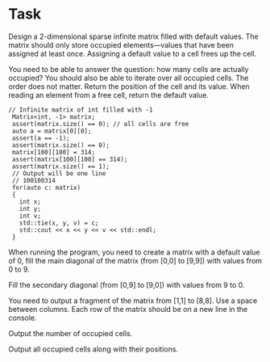 # Task

Design a 2-dimensional sparse infinite matrix filled with default values. The matrix should only store occupied elements—values that have been assigned at least once. Assigning a default value to a cell frees up the cell.

You need to be able to answer the question: how many cells are actually occupied? You should also be able to iterate over all occupied cells. The order does not matter. Return the position of the cell and its value. When reading an element from a free cell, return the default value.

```
// Infinite matrix of int filled with -1
 Matrix<int, -1> matrix;
 assert(matrix.size() == 0); // all cells are free
 auto a = matrix[0][0];
 assert(a == -1);
 assert(matrix.size() == 0);
 matrix[100][100] = 314;
 assert(matrix[100][100] == 314);
 assert(matrix.size() == 1);
 // Output will be one line
 // 100100314
 for(auto c: matrix)
 {
   int x;
   int y;
   int v;
   std::tie(x, y, v) = c;
   std::cout << x << y << v << std::endl;
 }
```

When running the program, you need to create a matrix with a default value of 0, fill the main diagonal of the matrix (from [0,0] to [9,9]) with values from 0 to 9.

Fill the secondary diagonal (from [0,9] to [9,0]) with values from 9 to 0.

You need to output a fragment of the matrix from [1,1] to [8,8]. Use a space between columns. Each row of the matrix should be on a new line in the console.

Output the number of occupied cells.

Output all occupied cells along with their positions.

